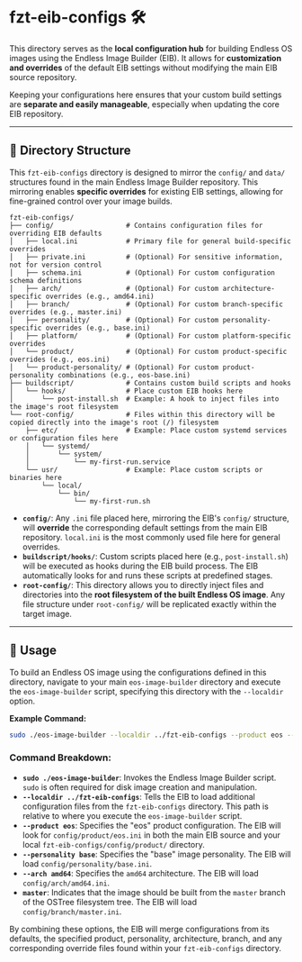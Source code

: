 # fzt-eib-configs 🛠️

This directory serves as the **local configuration hub** for building Endless OS images using the Endless Image Builder (EIB). It allows for **customization and overrides** of the default EIB settings without modifying the main EIB source repository.

Keeping your configurations here ensures that your custom build settings are **separate and easily manageable**, especially when updating the core EIB repository.

-----

## 📂 Directory Structure

This `fzt-eib-configs` directory is designed to mirror the `config/` and `data/` structures found in the main Endless Image Builder repository. This mirroring enables **specific overrides** for existing EIB settings, allowing for fine-grained control over your image builds.

```
fzt-eib-configs/
├── config/                  # Contains configuration files for overriding EIB defaults
│   ├── local.ini            # Primary file for general build-specific overrides
│   ├── private.ini          # (Optional) For sensitive information, not for version control
│   ├── schema.ini           # (Optional) For custom configuration schema definitions
│   ├── arch/                # (Optional) For custom architecture-specific overrides (e.g., amd64.ini)
│   ├── branch/              # (Optional) For custom branch-specific overrides (e.g., master.ini)
│   ├── personality/         # (Optional) For custom personality-specific overrides (e.g., base.ini)
│   ├── platform/            # (Optional) For custom platform-specific overrides
│   └── product/             # (Optional) For custom product-specific overrides (e.g., eos.ini)
│   └── product-personality/ # (Optional) For custom product-personality combinations (e.g., eos-base.ini)
├── buildscript/             # Contains custom build scripts and hooks
│   └── hooks/               # Place custom EIB hooks here
│       └── post-install.sh  # Example: A hook to inject files into the image's root filesystem
└── root-config/             # Files within this directory will be copied directly into the image's root (/) filesystem
    ├── etc/                 # Example: Place custom systemd services or configuration files here
    │   └── systemd/
    │       └── system/
    │           └── my-first-run.service
    └── usr/                 # Example: Place custom scripts or binaries here
        └── local/
            └── bin/
                └── my-first-run.sh
```

  * **`config/`**: Any `.ini` file placed here, mirroring the EIB's `config/` structure, will **override** the corresponding default settings from the main EIB repository. `local.ini` is the most commonly used file here for general overrides.
  * **`buildscript/hooks/`**: Custom scripts placed here (e.g., `post-install.sh`) will be executed as hooks during the EIB build process. The EIB automatically looks for and runs these scripts at predefined stages.
  * **`root-config/`**: This directory allows you to directly inject files and directories into the **root filesystem of the built Endless OS image**. Any file structure under `root-config/` will be replicated exactly within the target image.

-----

## 🚀 Usage

To build an Endless OS image using the configurations defined in this directory, navigate to your main `eos-image-builder` directory and execute the `eos-image-builder` script, specifying this directory with the `--localdir` option.

**Example Command:**

```bash
sudo ./eos-image-builder --localdir ../fzt-eib-configs --product eos --personality base --arch amd64 master
```

### Command Breakdown:

  * **`sudo ./eos-image-builder`**: Invokes the Endless Image Builder script. `sudo` is often required for disk image creation and manipulation.
  * **`--localdir ../fzt-eib-configs`**: Tells the EIB to load additional configuration files from the `fzt-eib-configs` directory. This path is relative to where you execute the `eos-image-builder` script.
  * **`--product eos`**: Specifies the "eos" product configuration. The EIB will look for `config/product/eos.ini` in both the main EIB source and your local `fzt-eib-configs/config/product/` directory.
  * **`--personality base`**: Specifies the "base" image personality. The EIB will load `config/personality/base.ini`.
  * **`--arch amd64`**: Specifies the `amd64` architecture. The EIB will load `config/arch/amd64.ini`.
  * **`master`**: Indicates that the image should be built from the `master` branch of the OSTree filesystem tree. The EIB will load `config/branch/master.ini`.

By combining these options, the EIB will merge configurations from its defaults, the specified product, personality, architecture, branch, and any corresponding override files found within your `fzt-eib-configs` directory.

